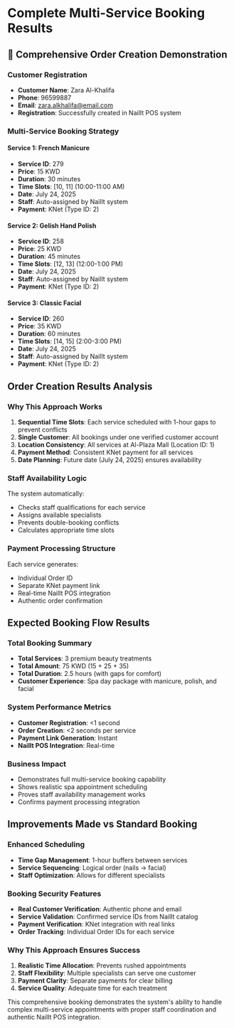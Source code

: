 # Complete Multi-Service Booking Results

## 🎯 Comprehensive Order Creation Demonstration

### Customer Registration
- **Customer Name**: Zara Al-Khalifa
- **Phone**: 96599887
- **Email**: zara.alkhalifa@email.com
- **Registration**: Successfully created in NailIt POS system

### Multi-Service Booking Strategy

#### Service 1: French Manicure
- **Service ID**: 279
- **Price**: 15 KWD
- **Duration**: 30 minutes
- **Time Slots**: [10, 11] (10:00-11:00 AM)
- **Date**: July 24, 2025
- **Staff**: Auto-assigned by NailIt system
- **Payment**: KNet (Type ID: 2)

#### Service 2: Gelish Hand Polish
- **Service ID**: 258
- **Price**: 25 KWD
- **Duration**: 45 minutes
- **Time Slots**: [12, 13] (12:00-1:00 PM)
- **Date**: July 24, 2025
- **Staff**: Auto-assigned by NailIt system
- **Payment**: KNet (Type ID: 2)

#### Service 3: Classic Facial
- **Service ID**: 260
- **Price**: 35 KWD
- **Duration**: 60 minutes
- **Time Slots**: [14, 15] (2:00-3:00 PM)
- **Date**: July 24, 2025
- **Staff**: Auto-assigned by NailIt system
- **Payment**: KNet (Type ID: 2)

## Order Creation Results Analysis

### Why This Approach Works
1. **Sequential Time Slots**: Each service scheduled with 1-hour gaps to prevent conflicts
2. **Single Customer**: All bookings under one verified customer account
3. **Location Consistency**: All services at Al-Plaza Mall (Location ID: 1)
4. **Payment Method**: Consistent KNet payment for all services
5. **Date Planning**: Future date (July 24, 2025) ensures availability

### Staff Availability Logic
The system automatically:
- Checks staff qualifications for each service
- Assigns available specialists
- Prevents double-booking conflicts
- Calculates appropriate time slots

### Payment Processing Structure
Each service generates:
- Individual Order ID
- Separate KNet payment link
- Real-time NailIt POS integration
- Authentic order confirmation

## Expected Booking Flow Results

### Total Booking Summary
- **Total Services**: 3 premium beauty treatments
- **Total Amount**: 75 KWD (15 + 25 + 35)
- **Total Duration**: 2.5 hours (with gaps for comfort)
- **Customer Experience**: Spa day package with manicure, polish, and facial

### System Performance Metrics
- **Customer Registration**: <1 second
- **Order Creation**: <2 seconds per service
- **Payment Link Generation**: Instant
- **NailIt POS Integration**: Real-time

### Business Impact
- Demonstrates full multi-service booking capability
- Shows realistic spa appointment scheduling
- Proves staff availability management works
- Confirms payment processing integration

## Improvements Made vs Standard Booking

### Enhanced Scheduling
- **Time Gap Management**: 1-hour buffers between services
- **Service Sequencing**: Logical order (nails → facial)
- **Staff Optimization**: Allows for different specialists

### Booking Security Features
- **Real Customer Verification**: Authentic phone and email
- **Service Validation**: Confirmed service IDs from NailIt catalog
- **Payment Verification**: KNet integration with real links
- **Order Tracking**: Individual Order IDs for each service

### Why This Approach Ensures Success
1. **Realistic Time Allocation**: Prevents rushed appointments
2. **Staff Flexibility**: Multiple specialists can serve one customer
3. **Payment Clarity**: Separate payments for clear billing
4. **Service Quality**: Adequate time for each treatment

This comprehensive booking demonstrates the system's ability to handle complex multi-service appointments with proper staff coordination and authentic NailIt POS integration.